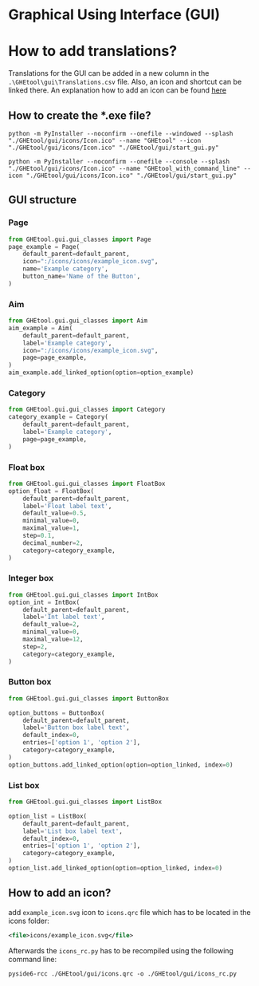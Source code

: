 # Graphical Using Interface (GUI)

# How to add translations?

Translations for the GUI can be added in a new column in the `.\GHEtool\gui\Translations.csv` file. 
Also, an icon and shortcut can be linked there. An explanation how to add an icon can be found [here](#how-to-add-an-icon?)

## How to create the *.exe file?

```
python -m PyInstaller --noconfirm --onefile --windowed --splash "./GHEtool/gui/icons/Icon.ico" --name "GHEtool" --icon "./GHEtool/gui/icons/Icon.ico" "./GHEtool/gui/start_gui.py"
```

``` 
python -m PyInstaller --noconfirm --onefile --console --splash "./GHEtool/gui/icons/Icon.ico" --name "GHEtool_with_command_line" --icon "./GHEtool/gui/icons/Icon.ico" "./GHEtool/gui/start_gui.py"
```



## GUI structure

### Page

```python
from GHEtool.gui.gui_classes import Page
page_example = Page(
    default_parent=default_parent, 
    icon=":/icons/icons/example_icon.svg",
    name='Example category',
    button_name='Name of the Button',
)
```

### Aim

```python
from GHEtool.gui.gui_classes import Aim
aim_example = Aim(
    default_parent=default_parent, 
    label='Example category',
    icon=":/icons/icons/example_icon.svg",
    page=page_example,
)
aim_example.add_linked_option(option=option_example)
```

### Category

```python
from GHEtool.gui.gui_classes import Category
category_example = Category(
    default_parent=default_parent, 
    label='Example category', 
    page=page_example,
)
```


### Float box

```python
from GHEtool.gui.gui_classes import FloatBox
option_float = FloatBox(
    default_parent=default_parent, 
    label='Float label text', 
    default_value=0.5, 
    minimal_value=0, 
    maximal_value=1,
    step=0.1,
    decimal_number=2,
    category=category_example,
)
```

### Integer box

```python
from GHEtool.gui.gui_classes import IntBox
option_int = IntBox(
    default_parent=default_parent, 
    label='Int label text', 
    default_value=2, 
    minimal_value=0, 
    maximal_value=12,
    step=2,
    category=category_example,
)
```

### Button box

```python
from GHEtool.gui.gui_classes import ButtonBox

option_buttons = ButtonBox(
    default_parent=default_parent,
    label='Button box label text',
    default_index=0,
    entries=['option 1', 'option 2'],
    category=category_example,
)
option_buttons.add_linked_option(option=option_linked, index=0)
```

### List box

```python
from GHEtool.gui.gui_classes import ListBox

option_list = ListBox(
    default_parent=default_parent,
    label='List box label text',
    default_index=0,
    entries=['option 1', 'option 2'],
    category=category_example,
)
option_list.add_linked_option(option=option_linked, index=0)
```

## How to add an icon?

add `example_icon.svg` icon to `icons.qrc` file which has to be located in the icons folder:

```xml
<file>icons/example_icon.svg</file>
```

Afterwards the `icons_rc.py` has to be recompiled using the following command line:

```
pyside6-rcc ./GHEtool/gui/icons.qrc -o ./GHEtool/gui/icons_rc.py
```